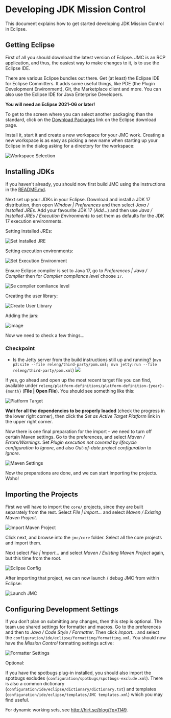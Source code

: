 # Developing JDK Mission Control
This document explains how to get started developing JDK Mission Control in Eclipse.

## Getting Eclipse
First of all you should download the latest version of Eclipse. JMC is an RCP application, and thus, the easiest way to make changes to it, is to use the Eclipse IDE.

There are various Eclipse bundles out there. Get (at least) the Eclipse IDE for Eclipse Committers. It adds some useful things, like PDE (the Plugin Development Environment), Git, the Marketplace client and more. You can also use the Eclipse IDE for Java Enterprise Developers.

**You will need an Eclipse 2021-06 or later!**

To get to the screen where you can select another packaging than the standard, click on the [Download Packages](https://www.eclipse.org/downloads/eclipse-packages) link on the Eclipse download page.

Install it, start it and create a new workspace for your JMC work. Creating a new workspace is as easy as picking a new name when starting up your Eclipse in the dialog asking for a directory for the workspace:

![Workspace Selection](images/workspace.png)

## Installing JDKs
If you haven't already, you should now first build JMC using the instructions in the [README.md](../../README.md). 

Next set up your JDKs in your Eclipse. Download and install a JDK 17 distribution, then open _Window | Preferences_ and then select _Java / Installed JREs_. Add your favourite JDK 17 (_Add…_) and then use _Java / Installed JREs / Execution Environments_ to set them as defaults for the JDK 17 execution environments.

Setting installed JREs:

![Set Installed JRE](images/setinstalledjre.png)

Setting execution environments:

![Set Execution Environment](images/setexecutionenvironment.png)

Ensure Eclipse compiler is set to Java 17, go to _Preferences | Java / Compiler_ then for
_Compiler compliance level_ choose `17`.

![Se compiler comliance level](images/setcompilercompliancelevel.png)

Creating the user library:

![Create User Library](images/createuserlibrary.png)

Adding the jars:

![image](images/addingjars.png)

Now we need to check a few things…

### Checkpoint
* Is the Jetty server from the build instructions still up and running? (`mvn p2:site --file releng/third-party/pom.xml; mvn jetty:run --file releng/third-party/pom.xml`)
   ![](images/p2site.png)


If yes, go ahead and open up the most recent target file you can find, available under `releng/platform-definitions/platform-definition-{year}-{month}` (__File | Open File__). You should see something like this:

![Platform Target](images/platformtarget.png)

**Wait for all the dependencies to be properly loaded** (check the progress in the lower right corner), then click the _Set as Active Target Platform_ link in the upper right corner.

Now there is one final preparation for the import – we need to turn off certain Maven settings. Go to the preferences, and select _Maven / Errors/Warnings_. Set _Plugin execution not covered by lifecycle configuration_ to _Ignore_, and also _Out-of-date project configuration_ to _Ignore_.

![Maven Settings](images/mavensettings.png)

Now the preparations are done, and we can start importing the projects. Woho!

## Importing the Projects
First we will have to import the `core/` projects, since they are built separately from the rest. Select _File | Import…_ and select _Maven / Existing Maven Project_.

![Import Maven Project](images/importmaven.png)

Click next, and browse into the `jmc/core` folder. Select all the core projects and import them.

Next select _File | Import…_ and select _Maven / Existing Maven Project_ again, but this time from the root.

![Eclipse Config](images/eclipseconfig.png)

After importing that project, we can now launch / debug JMC from within Eclipse:

![Launch JMC](images/launchjmc.png)

## Configuring Development Settings
If you don’t plan on submitting any changes, then this step is optional. The team use shared settings for formatter and macros. Go to the preferences and then to _Java / Code Style / Formatter_. Then click _Import…_ and select the `configuration/ide/eclipse/formatting/formatting.xml`. You should now have the _Mission Control_ formatting settings active:

![Formatter Settings](images/formattersettings.png)

Optional:

If you have the spotbugs plug-in installed, you should also import the spotbugs excludes (`configuration/spotbugs/spotbugs-exclude.xml`). There is also a common dictionary (`configuration/ide/eclipse/dictionary/dictionary.txt`) and templates (`configuration/ide/eclipse/templates/JMC templates.xml`) which you may find useful.

For dynamic working sets, see http://hirt.se/blog/?p=1149.